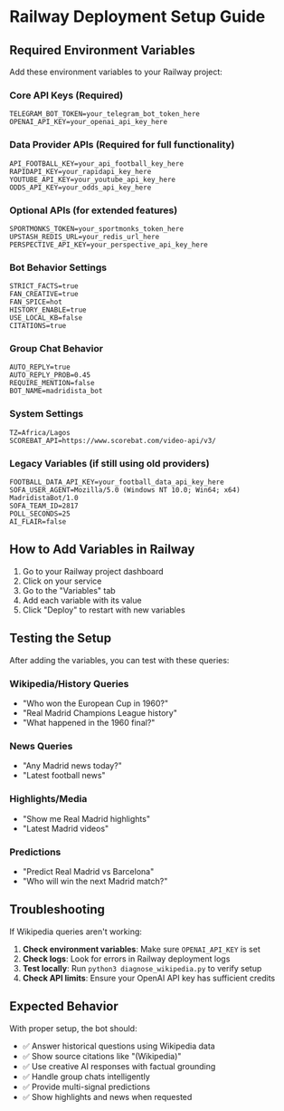 # Railway Deployment Setup Guide

## Required Environment Variables

Add these environment variables to your Railway project:

### Core API Keys (Required)
```
TELEGRAM_BOT_TOKEN=your_telegram_bot_token_here
OPENAI_API_KEY=your_openai_api_key_here
```

### Data Provider APIs (Required for full functionality)
```
API_FOOTBALL_KEY=your_api_football_key_here
RAPIDAPI_KEY=your_rapidapi_key_here
YOUTUBE_API_KEY=your_youtube_api_key_here
ODDS_API_KEY=your_odds_api_key_here
```

### Optional APIs (for extended features)
```
SPORTMONKS_TOKEN=your_sportmonks_token_here
UPSTASH_REDIS_URL=your_redis_url_here
PERSPECTIVE_API_KEY=your_perspective_api_key_here
```

### Bot Behavior Settings
```
STRICT_FACTS=true
FAN_CREATIVE=true
FAN_SPICE=hot
HISTORY_ENABLE=true
USE_LOCAL_KB=false
CITATIONS=true
```

### Group Chat Behavior
```
AUTO_REPLY=true
AUTO_REPLY_PROB=0.45
REQUIRE_MENTION=false
BOT_NAME=madridista_bot
```

### System Settings
```
TZ=Africa/Lagos
SCOREBAT_API=https://www.scorebat.com/video-api/v3/
```

### Legacy Variables (if still using old providers)
```
FOOTBALL_DATA_API_KEY=your_football_data_api_key_here
SOFA_USER_AGENT=Mozilla/5.0 (Windows NT 10.0; Win64; x64) MadridistaBot/1.0
SOFA_TEAM_ID=2817
POLL_SECONDS=25
AI_FLAIR=false
```

## How to Add Variables in Railway

1. Go to your Railway project dashboard
2. Click on your service
3. Go to the "Variables" tab
4. Add each variable with its value
5. Click "Deploy" to restart with new variables

## Testing the Setup

After adding the variables, you can test with these queries:

### Wikipedia/History Queries
- "Who won the European Cup in 1960?"
- "Real Madrid Champions League history"
- "What happened in the 1960 final?"

### News Queries
- "Any Madrid news today?"
- "Latest football news"

### Highlights/Media
- "Show me Real Madrid highlights"
- "Latest Madrid videos"

### Predictions
- "Predict Real Madrid vs Barcelona"
- "Who will win the next Madrid match?"

## Troubleshooting

If Wikipedia queries aren't working:

1. **Check environment variables**: Make sure `OPENAI_API_KEY` is set
2. **Check logs**: Look for errors in Railway deployment logs
3. **Test locally**: Run `python3 diagnose_wikipedia.py` to verify setup
4. **Check API limits**: Ensure your OpenAI API key has sufficient credits

## Expected Behavior

With proper setup, the bot should:
- ✅ Answer historical questions using Wikipedia data
- ✅ Show source citations like "(Wikipedia)"
- ✅ Use creative AI responses with factual grounding
- ✅ Handle group chats intelligently
- ✅ Provide multi-signal predictions
- ✅ Show highlights and news when requested
